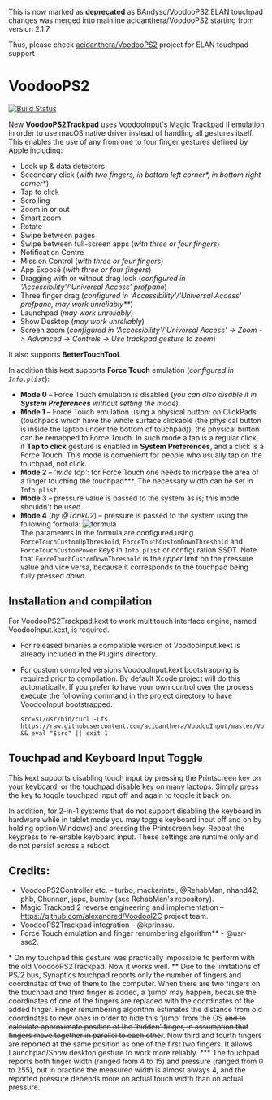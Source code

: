 This is now marked as **deprecated** as BAndysc/VoodooPS2 ELAN touchpad changes was merged into mainline acidanthera/VoodooPS2 starting from version 2.1.7

Thus, please check [acidanthera/VoodooPS2](https://github.com/acidanthera/VoodooPS2/) project for ELAN touchpad support


VoodooPS2
=========

[![Build Status](https://travis-ci.com/acidanthera/VoodooPS2.svg?branch=master)](https://travis-ci.com/acidanthera/VoodooPS2)

New **VoodooPS2Trackpad** uses VoodooInput's Magic Trackpad II emulation in order to use macOS native driver instead of handling all gestures itself. This enables the use of any from one to four finger gestures defined by Apple including:
* Look up & data detectors
* Secondary click (*with two fingers, in bottom left corner\*, in bottom right corner\**)
* Tap to click
* Scrolling
* Zoom in or out
* Smart zoom
* Rotate
* Swipe between pages
* Swipe between full-screen apps (*with three or four fingers*)
* Notification Centre
* Mission Control (*with three or four fingers*)
* App Exposé (*with three or four fingers*)
* Dragging with or without drag lock (*configured in 'Accessibility'/'Universal Access' prefpane*)
* Three finger drag (*configured in 'Accessibility'/'Universal Access' prefpane, may work unreliably\*\**)
* Launchpad (*may work unreliably*)
* Show Desktop (*may work unreliably*)
* Screen zoom (*configured in 'Accessibility'/'Universal Access' -> Zoom -> Advanced -> Controls -> Use trackpad gesture to zoom*)

It also supports **BetterTouchTool**.

In addition this kext supports **Force Touch** emulation (*configured in `Info.plist`*):
* **Mode 0** – Force Touch emulation is disabled (*you can also disable it in **System Preferences** without setting the mode*).
* **Mode 1** – Force Touch emulation using a physical button: on ClickPads (touchpads which have the whole surface clickable (the physical button is inside the laptop under the bottom of touchpad)), the physical button can be remapped to Force Touch. In such mode a tap is a regular click, if **Tap to click** gesture is enabled in **System Preferences**, and a click is a Force Touch. This mode is convenient for people who usually tap on the touchpad, not click.
* **Mode 2** – *'wide tap'*: for Force Touch one needs to increase the area of a finger touching the touchpad\*\*\*. The necessary width can be set in `Info.plist`.
* **Mode 3** – pressure value is passed to the system as is; this mode shouldn't be used.
* **Mode 4** (*by @Tarik02*) – pressure is passed to the system using the following formula: ![formula](Docs/force_touch.png)  
The parameters in the formula are configured using `ForceTouchCustomUpThreshold`, `ForceTouchCustomDownThreshold` and `ForceTouchCustomPower` keys in `Info.plist` or configuration SSDT. Note that `ForceTouchCustomDownThreshold` is the *upper* limit on the pressure value and vice versa, because it corresponds to the touchpad being fully pressed *down*.

## Installation and compilation

For VoodooPS2Trackpad.kext to work multitouch interface engine, named VoodooInput.kext, is required.

- For released binaries a compatible version of VoodooInput.kext is already included in the PlugIns directory.
- For custom compiled versions VoodooInput.kext bootstrapping is required prior to compilation.
    By default Xcode project will do this automatically. If you prefer to have your own control over the
    process execute the following command in the project directory to have VoodooInput bootstrapped:

    ```
    src=$(/usr/bin/curl -Lfs https://raw.githubusercontent.com/acidanthera/VoodooInput/master/VoodooInput/Scripts/bootstrap.sh) && eval "$src" || exit 1
    ```

## Touchpad and Keyboard Input Toggle

This kext supports disabling touch input by pressing the Printscreen key on your keyboard, or the touchpad disable key on many laptops.  Simply press the key to toggle touchpad input off and again to toggle it back on.

In addition, for 2-in-1 systems that do not support disabling the keyboard in hardware while in tablet mode you may toggle keyboard input off and on by holding option(Windows) and pressing the Printscreen key.  Repeat the keypress to re-enable keyboard input.  These settings are runtime only and do not persist across a reboot.

## Credits:
* VoodooPS2Controller etc. – turbo, mackerintel, @RehabMan, nhand42, phb, Chunnan, jape, bumby (see RehabMan's repository).
* Magic Trackpad 2 reverse engineering and implementation – https://github.com/alexandred/VoodooI2C project team.
* VoodooPS2Trackpad integration – @kprinssu.
* Force Touch emulation and finger renumbering algorithm** - @usr-sse2.

\* On my touchpad this gesture was practically impossible to perform with the old VoodooPS2Trackpad. Now it works well.
\*\* Due to the limitations of PS/2 bus, Synaptics touchpad reports only the number of fingers and coordinates of two of them to the computer. When there are two fingers on the touchpad and third finger is added, a 'jump' may happen, because the coordinates of one of the fingers are replaced with the coordinates of the added finger. Finger renumbering algorithm estimates the distance from old coordinates to new ones in order to hide this 'jump' from the OS ~~and to calculate approximate position of the 'hidden' finger, in assumption that fingers move together in parallel to each other~~. Now third and fourth fingers are reported at the same position as one of the first two fingers. It allows Launchpad/Show desktop gesture to work more reliably.
\*\*\* The touchpad reports both finger width (ranged from 4 to 15) and pressure (ranged from 0 to 255), but in practice the measured width is almost always 4, and the reported pressure depends more on actual touch width than on actual pressure.
